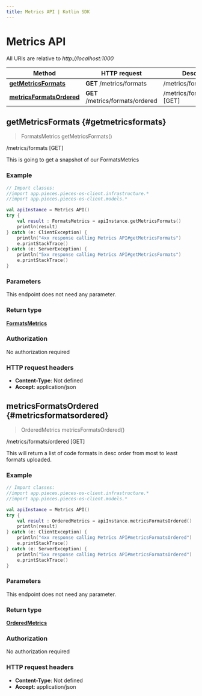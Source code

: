 ```yaml
---
title: Metrics API | Kotlin SDK
---
```


# Metrics API

All URIs are relative to *http://localhost:1000*

Method | HTTP request | Description
------------- | ------------- | -------------
[**getMetricsFormats**](#getmetricsformats) | **GET** /metrics/formats | /metrics/formats [GET]
[**metricsFormatsOrdered**](#metricsformatsordered) | **GET** /metrics/formats/ordered | /metrics/formats/ordered [GET]


## **getMetricsFormats** {#getmetricsformats}
> FormatsMetrics getMetricsFormats()

/metrics/formats [GET]

This is going to get a snapshot of our FormatsMetrics

### Example
```kotlin
// Import classes:
//import app.pieces.pieces-os-client.infrastructure.*
//import app.pieces.pieces-os-client.models.*

val apiInstance = Metrics API()
try {
    val result : FormatsMetrics = apiInstance.getMetricsFormats()
    println(result)
} catch (e: ClientException) {
    println("4xx response calling Metrics API#getMetricsFormats")
    e.printStackTrace()
} catch (e: ServerException) {
    println("5xx response calling Metrics API#getMetricsFormats")
    e.printStackTrace()
}
```

### Parameters
This endpoint does not need any parameter.

### Return type

[**FormatsMetrics**](../models/FormatsMetrics)

### Authorization

No authorization required

### HTTP request headers

 - **Content-Type**: Not defined
 - **Accept**: application/json

## **metricsFormatsOrdered** {#metricsformatsordered}
> OrderedMetrics metricsFormatsOrdered()

/metrics/formats/ordered [GET]

This will return a list of code formats in desc order from most to least formats uploaded.

### Example
```kotlin
// Import classes:
//import app.pieces.pieces-os-client.infrastructure.*
//import app.pieces.pieces-os-client.models.*

val apiInstance = Metrics API()
try {
    val result : OrderedMetrics = apiInstance.metricsFormatsOrdered()
    println(result)
} catch (e: ClientException) {
    println("4xx response calling Metrics API#metricsFormatsOrdered")
    e.printStackTrace()
} catch (e: ServerException) {
    println("5xx response calling Metrics API#metricsFormatsOrdered")
    e.printStackTrace()
}
```

### Parameters
This endpoint does not need any parameter.

### Return type

[**OrderedMetrics**](../models/OrderedMetrics)

### Authorization

No authorization required

### HTTP request headers

 - **Content-Type**: Not defined
 - **Accept**: application/json

